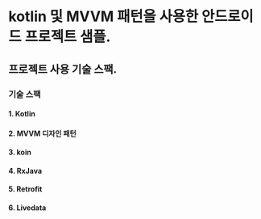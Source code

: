 # kotlin 및 MVVM 패턴을 사용한 안드로이드 프로젝트 샘플.

## 프로젝트 사용 기술 스팩.

### 기술 스팩
#### 1. Kotlin
#### 2. MVVM 디자인 패턴
#### 3. koin
#### 4. RxJava
#### 5. Retrofit
#### 6. Livedata

